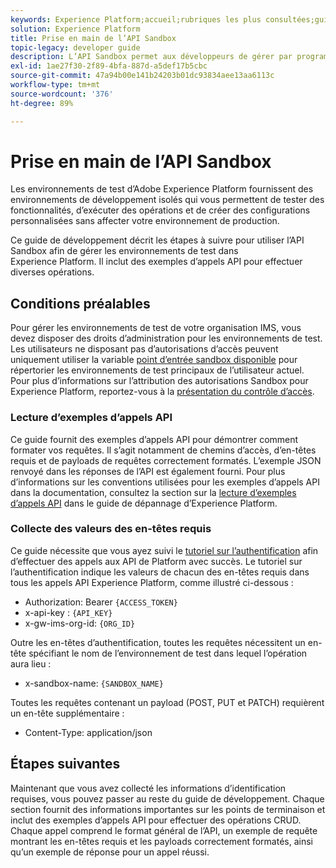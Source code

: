 ```yaml
---
keywords: Experience Platform;accueil;rubriques les plus consultées;guide de développement des environnements de test
solution: Experience Platform
title: Prise en main de l’API Sandbox
topic-legacy: developer guide
description: L’API Sandbox permet aux développeurs de gérer par programmation les environnements de test dans Adobe Experience Platform. Suivez ce guide pour savoir comment effectuer des opérations clés à l’aide de l’API.
exl-id: 1ae27f30-2f89-4bfa-887d-a5def17b5cbc
source-git-commit: 47a94b00e141b24203b01dc93834aee13aa6113c
workflow-type: tm+mt
source-wordcount: '376'
ht-degree: 89%

---
```


# Prise en main de l’API Sandbox

Les environnements de test d’Adobe Experience Platform fournissent des environnements de développement isolés qui vous permettent de tester des fonctionnalités, d’exécuter des opérations et de créer des configurations personnalisées sans affecter votre environnement de production.

Ce guide de développement décrit les étapes à suivre pour utiliser l’API Sandbox afin de gérer les environnements de test dans Experience Platform. Il inclut des exemples d’appels API pour effectuer diverses opérations.

## Conditions préalables

Pour gérer les environnements de test de votre organisation IMS, vous devez disposer des droits d’administration pour les environnements de test. Les utilisateurs ne disposant pas d’autorisations d’accès peuvent uniquement utiliser la variable [point d’entrée sandbox disponible](./available.md) pour répertorier les environnements de test principaux de l’utilisateur actuel. Pour plus d’informations sur l’attribution des autorisations Sandbox pour Experience Platform, reportez-vous à la [présentation du contrôle d’accès](../../access-control/home.md).

### Lecture d’exemples d’appels API

Ce guide fournit des exemples d’appels API pour démontrer comment formater vos requêtes. Il s’agit notamment de chemins d’accès, d’en-têtes requis et de payloads de requêtes correctement formatés. L’exemple JSON renvoyé dans les réponses de l’API est également fourni. Pour plus d’informations sur les conventions utilisées pour les exemples d’appels API dans la documentation, consultez la section sur la [lecture d’exemples d’appels API](../../landing/troubleshooting.md#how-do-i-format-an-api-request) dans le guide de dépannage d’Experience Platform.

### Collecte des valeurs des en-têtes requis

Ce guide nécessite que vous ayez suivi le [tutoriel sur l’authentification](https://experienceleague.adobe.com/docs/experience-platform/landing/platform-apis/api-authentication.html?lang=fr) afin d’effectuer des appels aux API de Platform avec succès. Le tutoriel sur l’authentification indique les valeurs de chacun des en-têtes requis dans tous les appels API Experience Platform, comme illustré ci-dessous :

* Authorization: Bearer `{ACCESS_TOKEN}`
* x-api-key : `{API_KEY}`
* x-gw-ims-org-id: `{ORG_ID}`

Outre les en-têtes d’authentification, toutes les requêtes nécessitent un en-tête spécifiant le nom de l’environnement de test dans lequel l’opération aura lieu :

* x-sandbox-name: `{SANDBOX_NAME}`

Toutes les requêtes contenant un payload (POST, PUT et PATCH) requièrent un en-tête supplémentaire :

* Content-Type: application/json

## Étapes suivantes

Maintenant que vous avez collecté les informations d’identification requises, vous pouvez passer au reste du guide de développement. Chaque section fournit des informations importantes sur les points de terminaison et inclut des exemples d’appels API pour effectuer des opérations CRUD. Chaque appel comprend le format général de l’API, un exemple de requête montrant les en-têtes requis et les payloads correctement formatés, ainsi qu’un exemple de réponse pour un appel réussi.
